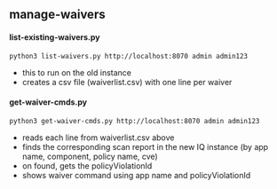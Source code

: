 ## manage-waivers


#### list-existing-waivers.py 
```python3 list-waivers.py http://localhost:8070 admin admin123```
- this to run on the old instance
- creates a csv file (waiverlist.csv) with one line per waiver

#### get-waiver-cmds.py
```python3 get-waiver-cmds.py http://localhost:8070 admin admin123```
- reads each line from waiverlist.csv above
- finds the corresponding scan report in the new IQ instance (by app name, component, policy name, cve)
- on found, gets the policyViolationId
- shows waiver command using app name and policyViolationId



